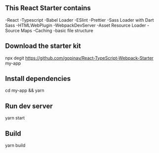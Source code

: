 ## This React Starter contains

-React
-Typescript
-Babel Loader
-ESlint
-Prettier
-Sass Loader with Dart Sass
-HTMLWebPlugin
-WebpackDevServer
-Asset Resource Loader
-Source Maps
-Caching
-basic file structure

## Download the starter kit

npx degit https://github.com/gopinav/React-TypeScript-Webpack-Starter my-app

## Install dependencies

cd my-app &&
yarn

## Run dev server

yarn start

## Build

yarn build

